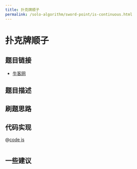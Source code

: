 ```yaml
---
title: 扑克牌顺子
permalink: /solo-algorithm/sword-point/is-continuous.html
---
```

# 扑克牌顺子

## 题目链接

- [牛客网]()

## 题目描述

## 刷题思路

## 代码实现

@[code js](@algorithm/sword-point/其他相关/isContinuous.js)

```js

```

## 一些建议
